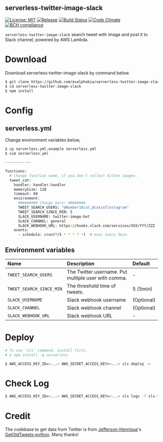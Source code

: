 serverless-twitter-image-slack
----

[![License: MIT][3]][4] [![Release][5]][6] [![Build Status][7]][8]  [![Code Climate][19]][20] [![BCH compliance][21]][22]

[3]: https://img.shields.io/badge/License-MIT-blue.svg
[4]: LICENSE.md
[5]: https://img.shields.io/github/release/evalphobia/serverless-twitter-image-slack.svg
[6]: https://github.com/evalphobia/serverless-twitter-image-slack/releases/latest
[7]: https://travis-ci.org/evalphobia/serverless-twitter-image-slack.svg?branch=master
[8]: https://travis-ci.org/evalphobia/serverless-twitter-image-slack
[9]: https://coveralls.io/repos/evalphobia/serverless-twitter-image-slack/badge.svg?branch=master&service=github
[10]: https://coveralls.io/github/evalphobia/serverless-twitter-image-slack?branch=master
[11]: https://codecov.io/github/evalphobia/serverless-twitter-image-slack/coverage.svg?branch=master
[12]: https://codecov.io/github/evalphobia/serverless-twitter-image-slack?branch=master
[15]: https://img.shields.io/github/downloads/evalphobia/serverless-twitter-image-slack/total.svg?maxAge=1800
[16]: https://github.com/evalphobia/serverless-twitter-image-slack/releases
[17]: https://img.shields.io/github/stars/evalphobia/serverless-twitter-image-slack.svg
[18]: https://github.com/evalphobia/serverless-twitter-image-slack/stargazers
[19]: https://codeclimate.com/github/evalphobia/serverless-twitter-image-slack/badges/gpa.svg
[20]: https://codeclimate.com/github/evalphobia/serverless-twitter-image-slack
[21]: https://bettercodehub.com/edge/badge/evalphobia/serverless-twitter-image-slack?branch=master
[22]: https://bettercodehub.com/

`serverless-twitter-image-slack` search tweet with image and post it to Slack channel, powered by AWS Lambda.

# Download

Download serverless-twitter-image-slack by command below.

```bash
$ git clone https://github.com/evalphobia/serverless-twitter-image-slack
$ cd serverless-twitter-image-slack
$ npm install
```

# Config

## serverless.yml

Change environment variables below,

```bash
$ cp serverless.yml.example serverless.yml
$ vim serverless.yml

------------

functions:
  # Change function name, if you don't collect kitten images.
  tweet_cat:
    handler: handler.handler
    memorySize: 128
    timeout: 60
    environment:
      ######### Change here! ########
      TWEET_SEARCH_USERS: "@Number10cat,@catsofinstagram"
      TWEET_SEARCH_SINCE_MIN: 5
      SLACK_USERNAME: twitter-image-bot
      SLACK_CHANNEL: general
      SLACK_WEBHOOK_URL: https://hooks.slack.com/services/XXX/YYY/ZZZ
    events:
      - schedule: cron(*/5 * * * ? *)  # exec every 5min
```

## Environment variables

|Name|Description|Default|
|:--|:--|:--|
| `TWEET_SEARCH_USERS` | The Twitter username. Put multiple user with comma. | - |
| `TWEET_SEARCH_SINCE_MIN` | The threshold time of tweets. | 5 (5min) |
| `SLACK_USERNAME` | Slack webhook username | (Optional) |
| `SLACK_CHANNEL` | Slack webhook channel | (Optional) |
| `SLACK_WEBHOOK_URL` | Slack webhook URL | - |


# Deploy

```bash
# To use `sls` command, install first.
# $ npm install -g serverless

$ AWS_ACCESS_KEY_ID=<...> AWS_SECRET_ACCESS_KEY=<...> sls deploy -v
```


# Check Log

```bash
$ AWS_ACCESS_KEY_ID=<...> AWS_SECRET_ACCESS_KEY=<...> sls logs -f sls-twitter-image-slack -t
```


# Credit

The codebase to get data from Twitter is from [Jefferson-Henrique](https://github.com/Jefferson-Henrique)'s [GetOldTweets-python](https://github.com/Jefferson-Henrique/GetOldTweets-python).
Many thanks!
